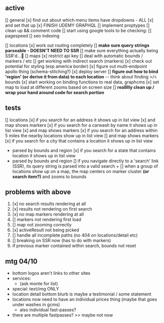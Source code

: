 ## active
[] general
  [x] find out about which menu items have dropdowns - ALL
    [x] and set that up
  [x] FINISH UDEMY GRAPHQL
  [] implement proptypes
  [] clean up && comment code
  [] start using google tools to be checking:
    [] pagespeed
    [] seo indexing

[] locations 
  [x] work out routing completely
    [] **make sure query strings parseable - DOESN'T NEED TO SSR**
    [] make sure everything actually being SSR'd...🤞
  [] maps
    [x] restrict api key
    [] deal with automatic bounds / markers / etc
    [] get working with indirect search (markers)
    [x] check out potential for styling (esp america border)
  [x] figure out multi-endpoint apollo thing (schema-stitching?)
    [x] deploy server
  [] **figure out how to bind 'region' (or derive it from data) to each location** -- think about finding >/< bounds
  [x] start working on binding functions to real data, graphcms
  [x] set map to load at different zooms based on screen size
  [] **reallllly clean up / wrap your hand around code for search portion**



## tests
[] locations
  [x] if you search for an address it shows up in list view 
    [x] and map shows markers
  [x] if you search for a carwash by name it shows up in list view
    [x] and map shows markers
  [x] if you search for an address within 5 miles the nearby locations show up in list view
    [] and map shows markers
  [x] if you search for a city that contains a location it shows up in list view
  + parsed by bounds and region
  [x] if you search for a state that contains location it shows up in list view
  + parsed by bounds and region
  [] if you navigate directly to a 'search' link (SSR), its query string is parsed into a valid search
    +
  [] when a group of locations show up on a map, the map centers on marker cluster **(or search item?)** and zooms to bounds

## problems with above
1. [x] no search results rendering at all
2. [x] results not rendering on first search
2. [x] no map markers rendering at all
3. [] markers not rendering first load
3. [] map not zooming correctly
4. [x] activeResult not being picked
5. [] handle all incomplete paths (no 404 on locations/detail etc)
6. [] breaking on SSR now (has to do with markers)
7. if previous marker contained within search, bounds not reset

## mtg 04/10
+ bottom logos aren't links to other sites
+ services:
  + (ask monte for list)
+ special: text/img ONLY 
+ location detail bottom blurb is maybe a testimonial / some statement
+ locations now need to have an individual prices thing (maybe that goes under washes in gcms)
  + also individual fast-passes?
+ there are multiple fastpasses? >> maybe not now
